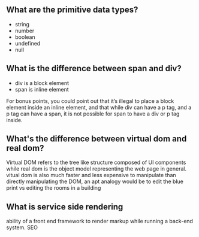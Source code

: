 ## What are the primitive data types?
- string
- number
- boolean
- undefined
- null

## What is the difference between span and div?
- div is a block element
- span is inline element

For bonus points, you could point out that it’s illegal to place a block element inside an inline element, and that while div can have a p tag, and a p tag can have a span, it is not possible for span to have a div or p tag inside.

## What's the difference between virtual dom and real dom?
Virtual DOM refers to the tree like structure composed of UI components while real dom is the object model representing the web page in general. vitual dom is also much faster and less expensive to manipulate than directly manipulating the DOM, an apt analogy would be to edit the blue print vs editing the rooms in a building

## What is service side rendering
ability of a front end framework to render markup while running a back-end system.
SEO
